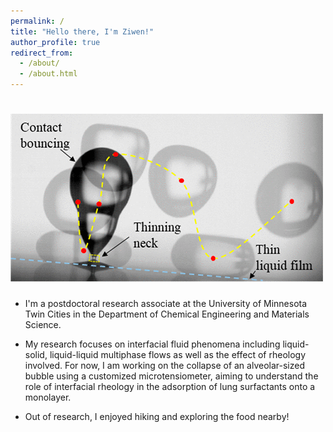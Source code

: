 ```yaml
---
permalink: /
title: "Hello there, I'm Ziwen!"
author_profile: true
redirect_from: 
  - /about/
  - /about.html
---
```


# ![Contact bouncing cascad](/images/Contact_bouncing.png)<div class="align-right" style="width: 300px;"></div>

* I'm a postdoctoral research associate at the University of Minnesota Twin Cities in the Department of Chemical Engineering and Materials Science.

* My research focuses on interfacial fluid phenomena including liquid-solid, liquid-liquid multiphase flows as well as the effect of rheology involved. For now, I am working on the collapse of an alveolar-sized bubble using a customized microtensiometer, aiming to understand the role of interfacial rheology in the adsorption of lung surfactants onto a monolayer.

* Out of research, I enjoyed hiking and exploring the food nearby!
